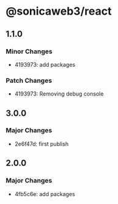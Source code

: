 # @sonicaweb3/react

## 1.1.0

### Minor Changes

- 4193973: add packages

### Patch Changes

- 4193973: Removing debug console

## 3.0.0

### Major Changes

- 2e6f47d: first publish

## 2.0.0

### Major Changes

- 4fb5c6e: add packages
